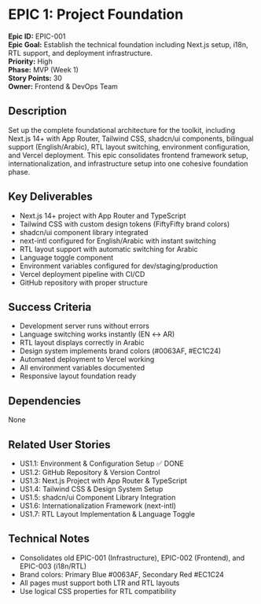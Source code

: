 # EPIC 1: Project Foundation

**Epic ID:** EPIC-001  
**Epic Goal:** Establish the technical foundation including Next.js setup, i18n, RTL support, and deployment infrastructure.  
**Priority:** High  
**Phase:** MVP (Week 1)  
**Story Points:** 30  
**Owner:** Frontend & DevOps Team

## Description

Set up the complete foundational architecture for the toolkit, including Next.js 14+ with App Router, Tailwind CSS, shadcn/ui components, bilingual support (English/Arabic), RTL layout switching, environment configuration, and Vercel deployment. This epic consolidates frontend framework setup, internationalization, and infrastructure setup into one cohesive foundation phase.

## Key Deliverables

- Next.js 14+ project with App Router and TypeScript
- Tailwind CSS with custom design tokens (FiftyFifty brand colors)
- shadcn/ui component library integrated
- next-intl configured for English/Arabic with instant switching
- RTL layout support with automatic switching for Arabic
- Language toggle component
- Environment variables configured for dev/staging/production
- Vercel deployment pipeline with CI/CD
- GitHub repository with proper structure

## Success Criteria

- Development server runs without errors
- Language switching works instantly (EN ↔ AR)
- RTL layout displays correctly in Arabic
- Design system implements brand colors (#0063AF, #EC1C24)
- Automated deployment to Vercel working
- All environment variables documented
- Responsive layout foundation ready

## Dependencies

None

## Related User Stories

- US1.1: Environment & Configuration Setup ✅ DONE
- US1.2: GitHub Repository & Version Control
- US1.3: Next.js Project with App Router & TypeScript
- US1.4: Tailwind CSS & Design System Setup
- US1.5: shadcn/ui Component Library Integration
- US1.6: Internationalization Framework (next-intl)
- US1.7: RTL Layout Implementation & Language Toggle

## Technical Notes

- Consolidates old EPIC-001 (Infrastructure), EPIC-002 (Frontend), and EPIC-003 (i18n/RTL)
- Brand colors: Primary Blue #0063AF, Secondary Red #EC1C24
- All pages must support both LTR and RTL layouts
- Use logical CSS properties for RTL compatibility

